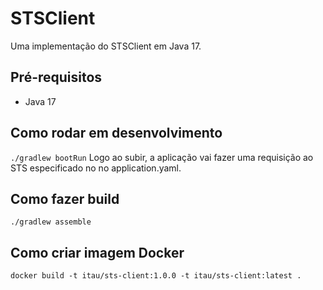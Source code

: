 # STSClient
Uma implementação do STSClient em Java 17.

## Pré-requisitos
- Java 17

## Como rodar em desenvolvimento
`./gradlew bootRun`
Logo ao subir, a aplicação vai fazer uma requisição ao STS especificado no no application.yaml.

## Como fazer build
`./gradlew assemble`

## Como criar imagem Docker 
`docker build -t itau/sts-client:1.0.0 -t itau/sts-client:latest .`

